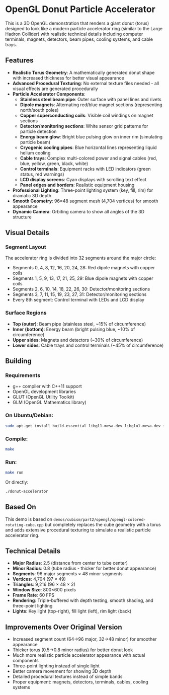 # OpenGL Donut Particle Accelerator

This is a 3D OpenGL demonstration that renders a giant donut (torus) designed to look like a modern particle accelerator ring (similar to the Large Hadron Collider) with realistic technical details including computer terminals, magnets, detectors, beam pipes, cooling systems, and cable trays.

## Features

- **Realistic Torus Geometry**: A mathematically generated donut shape with increased thickness for better visual appearance
- **Advanced Procedural Texturing**: No external texture files needed - all visual effects are generated procedurally
- **Particle Accelerator Components**:
  - **Stainless steel beam pipe**: Outer surface with panel lines and rivets
  - **Dipole magnets**: Alternating red/blue magnet sections (representing north/south poles)
  - **Copper superconducting coils**: Visible coil windings on magnet sections
  - **Detector/monitoring sections**: White sensor grid patterns for particle detection
  - **Energy beam glow**: Bright blue pulsing glow on inner rim (simulating particle beam)
  - **Cryogenic cooling pipes**: Blue horizontal lines representing liquid helium cooling
  - **Cable trays**: Complex multi-colored power and signal cables (red, blue, yellow, green, black, white)
  - **Control terminals**: Equipment racks with LED indicators (green status, red warnings)
  - **LCD display screens**: Cyan displays with scrolling text effect
  - **Panel edges and borders**: Realistic equipment housing
- **Professional Lighting**: Three-point lighting system (key, fill, rim) for dramatic 3D depth
- **Smooth Geometry**: 96×48 segment mesh (4,704 vertices) for smooth appearance
- **Dynamic Camera**: Orbiting camera to show all angles of the 3D structure

## Visual Details

### Segment Layout
The accelerator ring is divided into 32 segments around the major circle:
- Segments 0, 4, 8, 12, 16, 20, 24, 28: Red dipole magnets with copper coils
- Segments 1, 5, 9, 13, 17, 21, 25, 29: Blue dipole magnets with copper coils
- Segments 2, 6, 10, 14, 18, 22, 26, 30: Detector/monitoring sections
- Segments 3, 7, 11, 15, 19, 23, 27, 31: Detector/monitoring sections
- Every 8th segment: Control terminal with LEDs and LCD display

### Surface Regions
- **Top (outer)**: Beam pipe (stainless steel, ~15% of circumference)
- **Inner (bottom)**: Energy beam (bright pulsing blue, ~10% of circumference)
- **Upper sides**: Magnets and detectors (~30% of circumference)
- **Lower sides**: Cable trays and control terminals (~45% of circumference)

## Building

### Requirements
- g++ compiler with C++11 support
- OpenGL development libraries
- GLUT (OpenGL Utility Toolkit)
- GLM (OpenGL Mathematics library)

### On Ubuntu/Debian:
```bash
sudo apt-get install build-essential libgl1-mesa-dev libglu1-mesa-dev freeglut3-dev libglm-dev
```

### Compile:
```bash
make
```

### Run:
```bash
make run
```

Or directly:
```bash
./donut-accelerator
```

## Based On

This demo is based on `demos/cubism/part2/opengl/opengl-colored-rotating-cube.cpp` but completely replaces the cube geometry with a torus and adds extensive procedural texturing to simulate a realistic particle accelerator ring.

## Technical Details

- **Major Radius**: 2.5 (distance from center to tube center)
- **Minor Radius**: 0.8 (tube radius - thicker for better donut appearance)
- **Segments**: 96 major segments × 48 minor segments
- **Vertices**: 4,704 (97 × 49)
- **Triangles**: 9,216 (96 × 48 × 2)
- **Window Size**: 800×600 pixels
- **Frame Rate**: 60 FPS
- **Rendering**: Triple-buffered with depth testing, smooth shading, and three-point lighting
- **Lights**: Key light (top-right), fill light (left), rim light (back)

## Improvements Over Original Version

- Increased segment count (64→96 major, 32→48 minor) for smoother appearance
- Thicker torus (0.5→0.8 minor radius) for better donut look
- Much more realistic particle accelerator appearance with actual components
- Three-point lighting instead of single light
- Better camera movement for showing 3D depth
- Detailed procedural textures instead of simple bands
- Proper equipment: magnets, detectors, terminals, cables, cooling systems
